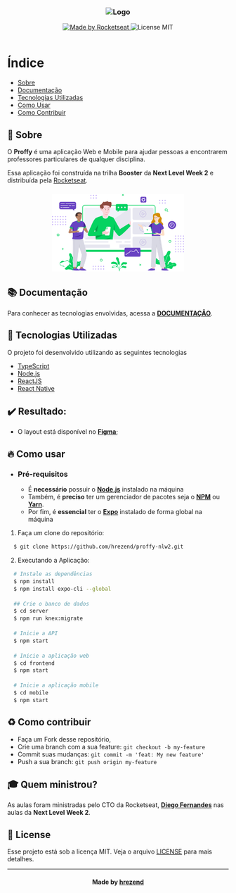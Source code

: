 <h3 align="center">
    <img alt="Logo" title="#logo" width="300px" src="./wallpapers/1 - Mobile - NLW #02 - 1080x1920.jpg"> 
    <br>
</h3>

<p align="center">
  <a href="https://rocketseat.com.br">
    <img alt="Made by Rocketseat" src="https://img.shields.io/badge/MB-Rocketseat-green">
  </a>
  <a>
    <img alt="License MIT" src="https://img.shields.io/badge/license-MIT-green">
  <br><br>
</p>

# Índice

- [Sobre](#sobre)
- [Documentação](#documentacao)
- [Tecnologias Utilizadas](#tecnologias-utilizadas)
- [Como Usar](#como-usar)
- [Como Contribuir](#como-contribuir)

<a id="sobre"></a>

## :bookmark: Sobre

O <strong>Proffy</strong> é uma aplicação Web e Mobile para ajudar pessoas a encontrarem professores particulares de qualquer disciplina.

Essa aplicação foi construída na trilha <strong>Booster</strong> da <strong>Next Level Week 2</strong> e distribuída pela [Rocketseat](https://rocketseat.com.br/).

<h3 align="center">
    <img alt="Proffy" title="#logo" width="300px" src="./web/src/assets/images/landing.svg">
</h3>

<a id="documentacao"></a>

## :books: Documentação

Para conhecer as tecnologias envolvidas, acessa a **[DOCUMENTAÇÃO](DOCUMENTATION.md)**.

<a id="tecnologias-utilizadas"></a>

## :rocket: Tecnologias Utilizadas

O projeto foi desenvolvido utilizando as seguintes tecnologias

- [TypeScript](https://www.typescriptlang.org/)
- [Node.js](https://nodejs.org/en/)
- [ReactJS](https://reactjs.org/)
- [React Native](https://reactnative.dev/)

## :heavy_check_mark: Resultado:

- O layout está disponível no **[Figma](https://www.notion.so/Layout-Proffy-3d5f45f54ec54ef9b2103565b7cce4e1)**;

<a id="como-usar"></a>

## :fire: Como usar

- ### **Pré-requisitos**

  - É **necessário** possuir o **[Node.js](https://nodejs.org/en/)** instalado na máquina
  - Também, é **preciso** ter um gerenciador de pacotes seja o **[NPM](https://www.npmjs.com/)** ou **[Yarn](https://yarnpkg.com/)**.
  - Por fim, é **essencial** ter o **[Expo](https://expo.io/)** instalado de forma global na máquina

1. Faça um clone do repositório:

```sh
  $ git clone https://github.com/hrezend/proffy-nlw2.git
```

2. Executando a Aplicação:

```sh
  # Instale as dependências
  $ npm install
  $ npm install expo-cli --global

  ## Crie o banco de dados
  $ cd server
  $ npm run knex:migrate

  # Inicie a API
  $ npm start

  # Inicie a aplicação web
  $ cd frontend
  $ npm start

  # Inicie a aplicação mobile
  $ cd mobile
  $ npm start
```

<a id="como-contribuir"></a>

## :recycle: Como contribuir

- Faça um Fork desse repositório,
- Crie uma branch com a sua feature: `git checkout -b my-feature`
- Commit suas mudanças: `git commit -m 'feat: My new feature'`
- Push a sua branch: `git push origin my-feature`

## :mortar_board: Quem ministrou?

As aulas foram ministradas pelo CTO da Rocketseat, **[Diego Fernandes](https://github.com/diego3g)** nas aulas da **Next Level Week 2**.

## :memo: License

Esse projeto está sob a licença MIT. Veja o arquivo [LICENSE](LICENSE.md) para mais detalhes.

---

<h4 align="center">
    Made by <a href="https://www.linkedin.com/in/hérson-rezende-b8b212196/" target="_blank">hrezend</a>
</h4>
